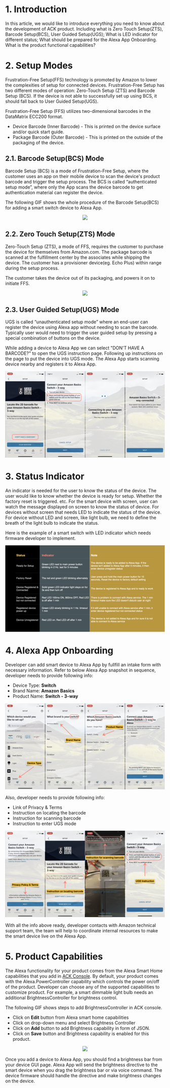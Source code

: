 # 1. Introduction
In this article, we would like to introduce everything you need to know about the development of ACK product. Including what is Zero Touch Setup(ZTS), Barcode Setup(BCS), User Guided Setup(UGS); What is LED indicator for different status; What should be prepared for the Alexa App Onboarding. What is the product functional capabilities? 

# 2. Setup Modes
Frustration-Free Setup(FFS) technology is promoted by Amazon to lower the complexities of setup for connected devices. Frustration-Free Setup has two different modes of operation: Zero-Touch Setup (ZTS) and Barcode Setup (BCS). If the device is not able to successfully set up using BCS, it should fall back to User Guided Setup(UGS). 

Frustration-Free Setup (FFS) utilizes two-dimensional barcodes in the DataMatrix ECC200 format.

* Device Barcode (Inner Barcode) - This is printed on the device surface and/or quick start guide. 
* Package Barcode (Outer Barcode) - This is printed on the outside of the packaging of the device. 

## 2.1. Barcode Setup(BCS) Mode
Barcode Setup (BCS) is a mode of Frustration-Free Setup, where the customer uses an app on their mobile device to scan the device's product barcode and trigger the setup process. The BCS is called “authenticated setup mode”, where only the App scans the device barcode to get authentication material can register the device. 

The following GIF shows the whole procedure of the Barcode Setup(BCS) for adding a smart switch device to Alexa App. 

<div align="center">
<img src="files/CM-ACK-Development/BCS-Switch.gif">
</div>

## 2.2. Zero Touch Setup(ZTS) Mode
Zero-Touch Setup (ZTS), a mode of FFS, requires the customer to purchase the device for themselves from Amazon.com. The package barcode is scanned at the fulfillment center by the associates while shipping the device. The customer has a provisioner device(eg. Echo Plus) within range during the setup process.

The customer takes the device out of its packaging, and powers it on to initiate FFS.

<div align="center">
<img src="files/CM-ACK-Development/zts.gif">
</div>

## 2.3. User Guided Setup(UGS) Mode
UGS is called “unauthenticated setup mode” where an end-user can register the device using Alexa app without needing to scan the barcode.
Typically user would need to trigger the user guided setup by pressing a special combination of buttons on the device. 

While adding a device to Alexa App we can select "DON'T HAVE A BARCODE?" to open the UGS instruction page. Following up instructions on the page to put the device into UGS mode. The Alexa App starts scanning device nearby and registers it to Alexa App.

<div align="center">
<img src="files/CM-ACK-Development/UGS-Instruction.png">
</div>


# 3. Status Indicator
An indicator is needed for the user to know the status of the device. The user would like to know whether the device is ready for setup. Whether the factory reset is triggered. etc. For the smart device with screen, user can watch the message displayed on screen to know the status of device. For devices without screen that needs LED to indicate the status of the device. For device without LED and screen, like light bulb, we need to define the breath of the light bulb to indicate the status. 

Here is the example of a smart switch with LED indicator which needs firmware developer to implement. 

<div align="center">
<img src="files/CM-ACK-Development/LED-Indicator.png">
</div>

# 4. Alexa App Onboarding
Developer can add smart device to Alexa App by fullfill an intake form with necessary information. Refer to below Alexa App snapshot in sequence, developer needs to provide following info:
* Device Type: **Switch**
* Brand Name: **Amazon Basics**
* Product Name: **Switch - 3-way**
<div align="center">
<img src="files/CM-ACK-Development/Alexa-Onboarding.001.png">
</div>

Also, developer needs to provide following info:
* Link of Privacy & Terms
* Instruction on locating the barcode
* Instruction for scanning barcode
* Instruction to enter UGS mode
  
<div align="center">
<img src="files/CM-ACK-Development/Alexa-Onboarding.002.png">
</div>

With all the info above ready, developer contacts with Amazon technical support team, the team will help to coordinate internal resources to make the smart device live on the Alexa App.

# 5. Product Capabilities
The Alexa functionality for your product comes from the Alexa Smart Home capabilities that you add in [ACK Console][ack-console]. 
By default, your product comes with the Alexa.PowerController capability which controls the power on/off of the product. Developer can choose any of the supported capabilities to customize product. For example, a smart dimmable light bulb needs an additional BrightnessController for brightness control. 

The following GIF shows steps to add BrightnessController in ACK console. 
* Click on **Edit** button from Alexa smart home capabilities
* Click on drop-down menu and select Brightness Controller
* Click on **Add** button to add Brightness capability in form of JSON.
* Click on **Save** button and Brightness capability is enabled for this product.

<div align="center">
<img src="files/CM-ACK-Development/Brightness-Capability.gif">
</div>

Once you add a device to Alexa App, you should find a brightness bar from your device GUI page. Alexa App will send the brightness directive to the smart device when you drag the brightness bar or via voice command. The device firmware should handle the directive and make brightness changes on the device.


[ack-console]:https://developer.amazon.com/alexa/console/ack